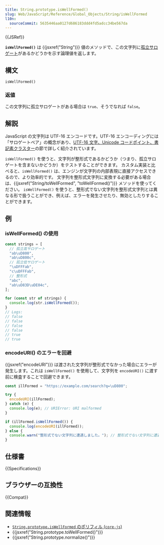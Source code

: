```yaml
---
title: String.prototype.isWellFormed()
slug: Web/JavaScript/Reference/Global_Objects/String/isWellFormed
l10n:
  sourceCommit: 5635446aa0127d686183ddd4fd5adcc34be567da
---
```


{{JSRef}}

**`isWellFormed()`** は {{jsxref("String")}} 値のメソッドで、この文字列に[孤立サロゲート](/ja/docs/Web/JavaScript/Reference/Global_Objects/String#utf-16_文字、unicode_コードポイント、書記素クラスター)があるかどうかを示す論理値を返します。

## 構文

```js-nolint
isWellFormed()
```

### 返値

この文字列に孤立サロゲートがある場合は `true`、そうでなれば `false`。

## 解説

JavaScript の文字列は UTF-16 エンコードです。UTF-16 エンコーディングには「サロゲートペア」の概念があり、[UTF-16 文字、Unicode コードポイント、書記素クラスター](/ja/docs/Web/JavaScript/Reference/Global_Objects/String#utf-16_文字、unicode_コードポイント、書記素クラスター)の節で詳しく紹介されています。

`isWellFormed()` を使うと、文字列が整形式であるかどうか（つまり、孤立サロゲートを含まないかどうか）をテストすることができます。 カスタム実装と比べると、`isWellFormed()` は、エンジンが文字列の内部表現に直接アクセスできるので、より効率的です。 文字列を整形式文字列に変換する必要がある場合は、{{jsxref("String/toWellFormed", "toWellFormed()")}} メソッドを使ってください。 `isWellFormed()` を使うと、整形式でない文字列を整形式文字列とは異なる形で扱うことができ、例えば、エラーを発生させたり、無効としたりすることができます。

## 例

### isWellFormed() の使用

```js
const strings = [
  // 孤立高サロゲート
  "ab\uD800",
  "ab\uD800c",
  // 孤立低サロゲート
  "\uDFFFab",
  "c\uDFFFab",
  // 整形式
  "abc",
  "ab\uD83D\uDE04c",
];

for (const str of strings) {
  console.log(str.isWellFormed());
}
// Logs:
// false
// false
// false
// false
// true
// true
```

### encodeURI() のエラーを回避

{{jsxref("encodeURI")}} は渡された文字列が整形式でなかった場合にエラーが発生します。これは `isWellFormed()` を使用して、文字列を `encodeURI()` に渡す前に検査することで回避できます。

```js
const illFormed = "https://example.com/search?q=\uD800";

try {
  encodeURI(illFormed);
} catch (e) {
  console.log(e); // URIError: URI malformed
}

if (illFormed.isWellFormed()) {
  console.log(encodeURI(illFormed));
} else {
  console.warn("整形式でない文字列に遭遇しました。"); // 整形式でない文字列に遭遇しました。
}
```

## 仕様書

{{Specifications}}

## ブラウザーの互換性

{{Compat}}

## 関連情報

- [`String.prototype.isWellFormed` のポリフィル (`core-js`)](https://github.com/zloirock/core-js#well-formed-unicode-strings)
- {{jsxref("String.prototype.toWellFormed()")}}
- {{jsxref("String.prototype.normalize()")}}

